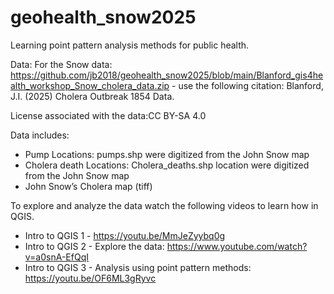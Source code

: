 # geohealth_snow2025
Learning point pattern analysis methods for public health. 

Data: For the Snow data: https://github.com/jb2018/geohealth_snow2025/blob/main/Blanford_gis4health_workshop_Snow_cholera_data.zip - use the following citation: 
Blanford, J.I. (2025) Cholera Outbreak 1854 Data.

License associated with the data:CC BY-SA 4.0

Data includes:
- Pump Locations: pumps.shp were digitized from the John Snow map
- Cholera death Locations: Cholera_deaths.shp location were digitized from the John Snow map
- John Snow’s Cholera map (tiff)

To explore and analyze the data watch the following videos to learn how in QGIS.
- Intro to QGIS 1 - https://youtu.be/MmJeZyybq0g  
- Intro to QGIS 2 - Explore the data: https://www.youtube.com/watch?v=a0snA-EfQqI
- Intro to QGIS 3 - Analysis using point pattern methods: https://youtu.be/OF6ML3gRyvc 

